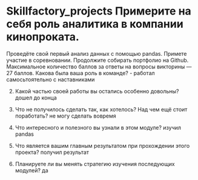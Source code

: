 # Skillfactory_projects Примерите на себя роль аналитика в компании кинопроката.
Проведёте свой первый анализ данных с помощью pandas.
Примете участие в соревновании.
Продолжите собирать портфолио на Github.
Максимальное количество баллов за ответы на вопросы викторины —  27 баллов.
 Какова была ваша роль в команде? -  работал самосьтоятельно с наставниками 

2. Какой частью своей работы вы остались особенно довольны? дошел до конца 

3. Что не получилось сделать так, как хотелось? Над чем ещё стоит поработать? не могу сделать вовремя

4. Что интересного и полезного вы узнали в этом модуле? изучил pandas

5. Что является вашим главным результатом при прохождении этого проекта? получил результат

6. Планируете ли вы менять стратегию изучения последующих модулей? да
